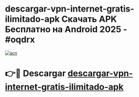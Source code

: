 # descargar-vpn-internet-gratis-ilimitado-apk Скачать APK Бесплатно на Android 2025 - #oqdrx

[![acn](https://github.com/user-attachments/assets/0f9c940e-d8b0-45ae-aac7-cd30a18b3e1c)](https://apps.freeplayer.one?title=descargar-vpn-internet-gratis-ilimitado-apk&ref=9RF)

# 👉🔴 Descargar [descargar-vpn-internet-gratis-ilimitado-apk](https://apps.freeplayer.one?title=descargar-vpn-internet-gratis-ilimitado-apk&ref=9RF)